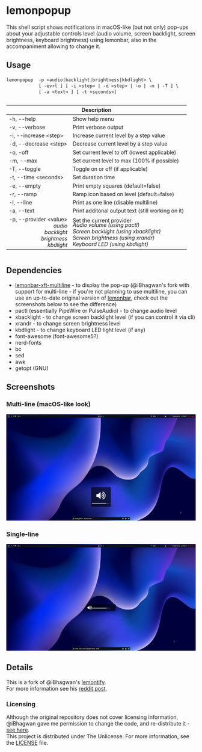 # lemonpopup

This shell script shows notifications in macOS-like (but not only) pop-ups about your adjustable controls level (audio volume, screen backlight, screen brightness, keyboard brightness) using lemonbar, also in the accompaniment allowing to change it.

## Usage

```
lemonpopup  -p <audio|backlight|brightness|kbdlight> \
            [ -evrl ] [ -i <step> | -d <step> | -o | -m | -T ] \
            [ -a <text> ] [ -t <seconds>]
```

<div class="table-wrapper" style="overflow-x: scroll;" markdown="block">
    <table>
        <thead>
            <tr>
                <th colspan="2" style="/*text-align:center;*/" >Description</th>
            </tr>
        </thead>
        <tbody>
            <tr>
                <td>-h, --help</td>
                <td>Show help menu</td>
            </tr>
            <tr>
                <td>-v, --verbose</td>
                <td>Print verbose output</td>
            </tr>
            <tr>
                <td>-i, --increase &#60;step&#62;</td>
                <td>Increase current level by a step value</td>
            </tr>
            <tr>
                <td>-d, --decrease &#60;step&#62;</td>
                <td>Decrease current level by a step value</td>
            </tr>
            <tr>
                <td>-o, -off</td>
                <td>Set current level to off (lowest applicable)</td>
            </tr>
            <tr>
                <td>-m, --max</td>
                <td>Set current level to max (100% if possible)</td>
            </tr>
            <tr>
                <td>-T, --toggle</td>
                <td>Toggle on or off (if applicable)</td>
            </tr>
            <tr>
                <td>-t, --time &#60;seconds&#62;</td>
                <td>Set duration time</td>
            </tr>
            <tr>
                <td>-e, --empty</td>
                <td>Print empty squares (default=false)</td>
            </tr>
            <tr>
                <td>-r, --ramp</td>
                <td>Ramp icon based on level (default=false)</td>
            </tr>
            <tr>
                <td>-l, --line</td>
                <td>Print as one line (disable multiline)</td>
            </tr>
            <tr>
                <td>-a, --text</td>
                <td>Print additonal output text (still working on it)</td>
            </tr>
            <tr>
                <td>
                    -p, --provider &#60;value&#62;
                    <div style="text-align: right;">
                        <em>audio<br>backlight<br>brightness<br>kbdlight</em>
                    </div>
                </td>
                <td style="position:relative;">
                    <div style="position:absolute; top:5px;">
                        Set the current provider
                    </div>
                    <div style="position:absolute; bottom:5px;">
                        <em>Audio volume (using pactl)<br>Screen backlight (using xbacklight)<br>Screen brightness (using xrandr)<br>Keyboard LED (using kbdlight)</em>
                    </div>
                </td>
            </tr>
        </tbody>
    </table>
</div>

## Dependencies

- [lemonbar-xft-multiline](https://github.com/ibhagwan/bar) - to display the pop-up (@iBhagwan's fork with support for multi-line - if you're not planning to use multiline, you can use an up-to-date original version of [lemonbar](https://github.com/lemonboy/bar), check out the screenshots below to see the difference)
- pactl (essentially PipeWire or PulseAudio) - to change audio level
- xbacklight - to change screen backlight level (if you can control it via cli)
- xrandr - to change screen brightness level
- kbdlight - to change keyboard LED light level (if any)
- font-awesome (font-awesome5?)
- nerd-fonts
- bc
- sed
- awk
- getopt (GNU)

## Screenshots

### Multi-line (macOS-like look)
![multi-line](/screenshots/multi-line-showcase.png)

### Single-line
![single-line-uncompleted](/screenshots/single-line-showcase-uncompleted.png)

## Details

This is a fork of @iBhagwan's [lemontify](https://github.com/ibhagwan/lemontify).<br>
For more information see his [reddit post](https://www.reddit.com/r/unixporn/comments/f8mhku/lemonbar_lemontify_osxinspired_notification/).

### Licensing

Although the original repository does not cover licensing information, @iBhagwan gave me permission to change the code, and re-distribute it - [see here](https://github.com/ibhagwan/lemontify/issues/4#issuecomment-1188837855).<br>
This project is distributed under The Unlicense. For more information, see the [LICENSE](/LICENSE) file.